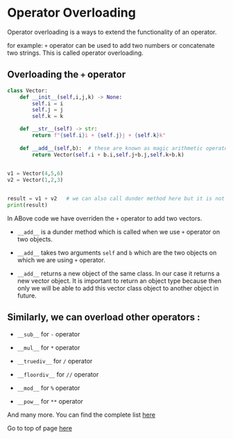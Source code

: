 # Operator Overloading
Operator overloading is a ways to extend the functionality of an operator.

for example: `+` operator can be used to add two numbers or concatenate two strings. This is called operator overloading.

## Overloading the `+` operator
```python
class Vector:
    def __init__(self,i,j,k) -> None:
        self.i = i
        self.j = j
        self.k = k

    def __str__(self) -> str:
        return f"{self.i}i + {self.j}j + {self.k}k"
    
    def __add__(self,b):  # these are known as magic arithmetic operators
        return Vector(self.i + b.i,self.j+b.j,self.k+b.k)
    

v1 = Vector(4,5,6)
v2 = Vector(1,2,3)


result = v1 + v2   # we can also call dunder method here but it is not advised to do so.
print(result)
```
In ABove code we have overriden the `+` operator to add two vectors.
* `__add__` is a dunder method which is called when we use `+` operator on two objects.

* `__add__` takes two arguments `self` and `b` which are the two objects on which we are using `+` operator.

* `__add__` returns a new object of the same class. In our case it returns a new vector object. It is important to return an object type because then only we will be able to add this vector class object to another object in future.

## Similarly, we can overload other operators : 
* `__sub__` for `-` operator
  
* `__mul__` for `*` operator

* `__truediv__` for `/` operator

* `__floordiv__` for `//` operator

* `__mod__` for `%` operator

* `__pow__` for `**` operator

And many more. You can find the complete list [here](https://docs.python.org/3/reference/datamodel.html#special-method-names)

Go to top of page [here](#operator-overloading)